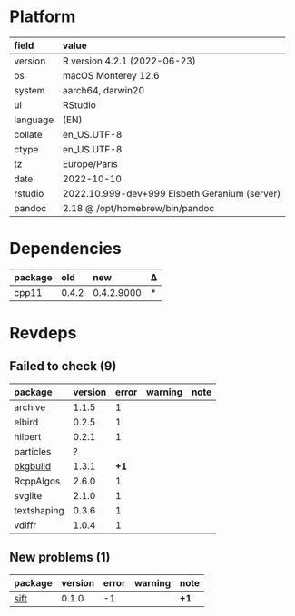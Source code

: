 # Platform

|field    |value                                         |
|:--------|:---------------------------------------------|
|version  |R version 4.2.1 (2022-06-23)                  |
|os       |macOS Monterey 12.6                           |
|system   |aarch64, darwin20                             |
|ui       |RStudio                                       |
|language |(EN)                                          |
|collate  |en_US.UTF-8                                   |
|ctype    |en_US.UTF-8                                   |
|tz       |Europe/Paris                                  |
|date     |2022-10-10                                    |
|rstudio  |2022.10.999-dev+999 Elsbeth Geranium (server) |
|pandoc   |2.18 @ /opt/homebrew/bin/pandoc               |

# Dependencies

|package |old   |new        |Δ  |
|:-------|:-----|:----------|:--|
|cpp11   |0.4.2 |0.4.2.9000 |*  |

# Revdeps

## Failed to check (9)

|package     |version |error  |warning |note |
|:-----------|:-------|:------|:-------|:----|
|archive     |1.1.5   |1      |        |     |
|elbird      |0.2.5   |1      |        |     |
|hilbert     |0.2.1   |1      |        |     |
|particles   |?       |       |        |     |
|[pkgbuild](failures.md#pkgbuild)|1.3.1   |__+1__ |        |     |
|RcppAlgos   |2.6.0   |1      |        |     |
|svglite     |2.1.0   |1      |        |     |
|textshaping |0.3.6   |1      |        |     |
|vdiffr      |1.0.4   |1      |        |     |

## New problems (1)

|package |version |error |warning |note   |
|:-------|:-------|:-----|:-------|:------|
|[sift](problems.md#sift)|0.1.0   |-1    |        |__+1__ |

